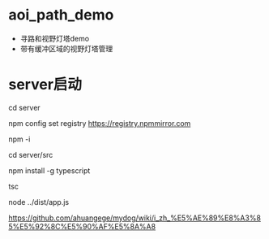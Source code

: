 # aoi_path_demo
* 寻路和视野灯塔demo
* 带有缓冲区域的视野灯塔管理




# server启动
cd server

npm config set registry https://registry.npmmirror.com

npm -i

cd server/src

npm install -g typescript

tsc

node ../dist/app.js

https://github.com/ahuangege/mydog/wiki/i_zh_%E5%AE%89%E8%A3%85%E5%92%8C%E5%90%AF%E5%8A%A8
